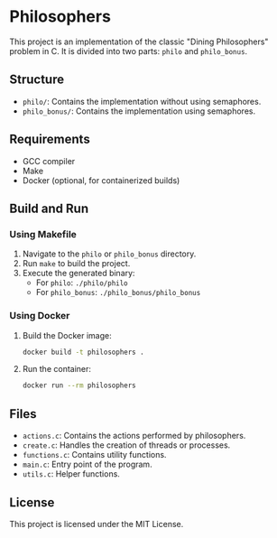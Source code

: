 # Philosophers

This project is an implementation of the classic "Dining Philosophers" problem in C. It is divided into two parts: `philo` and `philo_bonus`.

## Structure

- `philo/`: Contains the implementation without using semaphores.
- `philo_bonus/`: Contains the implementation using semaphores.

## Requirements

- GCC compiler
- Make
- Docker (optional, for containerized builds)

## Build and Run

### Using Makefile

1. Navigate to the `philo` or `philo_bonus` directory.
2. Run `make` to build the project.
3. Execute the generated binary:
   - For `philo`: `./philo/philo`
   - For `philo_bonus`: `./philo_bonus/philo_bonus`

### Using Docker

1. Build the Docker image:
   ```sh
   docker build -t philosophers .
   ```
2. Run the container:
   ```sh
   docker run --rm philosophers
   ```

## Files

- `actions.c`: Contains the actions performed by philosophers.
- `create.c`: Handles the creation of threads or processes.
- `functions.c`: Contains utility functions.
- `main.c`: Entry point of the program.
- `utils.c`: Helper functions.

## License

This project is licensed under the MIT License.
